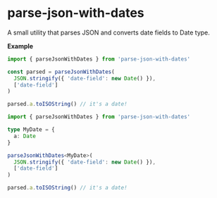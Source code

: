 # parse-json-with-dates

A small utility that parses JSON and converts date fields to Date type.  

**Example**

```js
import { parseJsonWithDates } from 'parse-json-with-dates'

const parsed = parseJsonWithDates(
  JSON.stringify({ 'date-field': new Date() }),
  ['date-field']
)

parsed.a.toISOString() // it's a date!
```

```typescript
import { parseJsonWithDates } from 'parse-json-with-dates'

type MyDate = {
  a: Date
}

parseJsonWithDates<MyDate>(
  JSON.stringify({ 'date-field': new Date() }),
  ['date-field']
)

parsed.a.toISOString() // it's a date!
```
